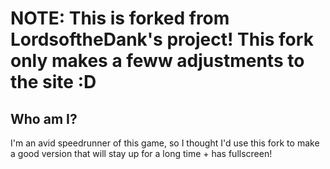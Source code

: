 # NOTE: This is forked from LordsoftheDank's project! This fork only makes a feww adjustments to the site :D
## Who am I?
I'm an avid speedrunner of this game, so I thought I'd use this fork to make a good version that will stay up for a long time + has fullscreen!
